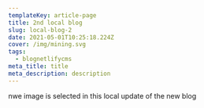 ```yaml
---
templateKey: article-page
title: 2nd local blog
slug: local-blog-2
date: 2021-05-01T10:25:18.224Z
cover: /img/mining.svg
tags:
  - blognetlifycms
meta_title: title
meta_description: description
---
```

nwe image is selected in this local update of the new blog